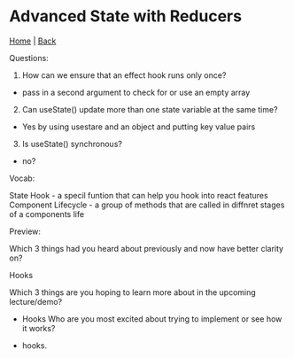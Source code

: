 # Advanced State with Reducers

[Home](/README.md) | [Back](/401-main/401TableofContents.md)

Questions:

1. How can we ensure that an effect hook runs only once?
  - pass in a second argument to check for or use an empty array

2. Can useState() update more than one state variable at the same time?
  - Yes by using usestare and an object and putting key value pairs

3. Is useState() synchronous?
  - no?


Vocab:

State Hook - a specil funtion that can help you hook into react features
Component Lifecycle - a group of methods that are called in diffnret stages of a components life


Preview:

Which 3 things had you heard about previously and now have better clarity on?
 
 Hooks

Which 3 things are you hoping to learn more about in the upcoming lecture/demo?

  - Hooks
Who are you most excited about trying to implement or see how it works?

  - hooks. 
